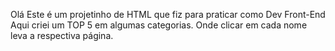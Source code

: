 Olá
Este é um projetinho de HTML que fiz para praticar como Dev Front-End
Aqui criei um TOP 5 em algumas categorias. Onde clicar em cada nome leva a respectiva página.
